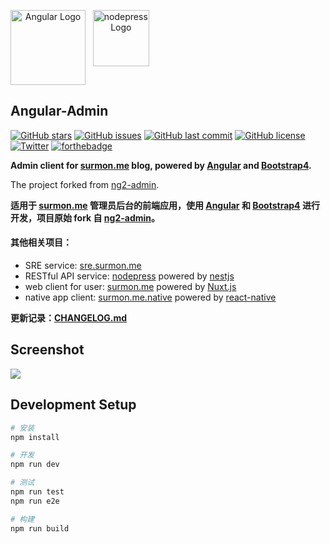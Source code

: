 <p align="center" style="display: flex;">
  <a href="http://nestjs.com/" target="blank">
    <img src="https://angular.io/assets/images/logos/angular/angular.svg" height="120" alt="Angular Logo" />
  </a>
  <span>&nbsp;&nbsp;&nbsp;</span>
  <img src="https://raw.githubusercontent.com/surmon-china/angular-admin/master/src/assets/images/profile/logo.png" height="90" alt="nodepress Logo" />
</p>

## Angular-Admin

[![GitHub stars](https://img.shields.io/github/stars/surmon-china/angular-admin.svg?style=for-the-badge)](https://github.com/surmon-china/angular-admin/stargazers)
[![GitHub issues](https://img.shields.io/github/issues/surmon-china/angular-admin.svg?style=for-the-badge)](https://github.com/surmon-china/angular-admin/issues)
[![GitHub last commit](https://img.shields.io/github/last-commit/surmon-china/angular-admin.svg?style=for-the-badge)](https://github.com/surmon-china/angular-admin)
[![GitHub license](https://img.shields.io/github/license/surmon-china/angular-admin.svg?style=for-the-badge)](https://github.com/surmon-china/angular-admin)
[![Twitter](https://img.shields.io/twitter/url/https/github.com/surmon-china/angular-admin.svg?style=for-the-badge)](https://twitter.com/intent/tweet?url=https://github.com/surmon-china/angular-admin)
[![forthebadge](https://forthebadge.com/images/badges/built-with-love.svg)](https://forthebadge.com)

**Admin client for [surmon.me](https://github.com/surmon-china/surmon.me) blog, powered by [Angular](https://github.com/angular/angular) and [Bootstrap4](https://github.com/twbs/bootstrap).**

The project forked from [ng2-admin](https://akveo.github.io/ng2-admin/).

**适用于 [surmon.me](https://github.com/surmon-china/surmon.me) 管理员后台的前端应用，使用 [Angular](https://github.com/angular/angular) 和 [Bootstrap4](https://github.com/twbs/bootstrap) 进行开发，项目原始 fork 自 [ng2-admin](https://akveo.github.io/ng2-admin/)。**


#### 其他相关项目：
- SRE service: [sre.surmon.me](https://github.com/surmon-china/sre.surmon.me)
- RESTful API service: [nodepress](https://github.com/surmon-china/nodepress) powered by [nestjs](https://github.com/nestjs/nest) 
- web client for user: [surmon.me](https://github.com/surmon-china/surmon.me) powered by [Nuxt.js](https://github.com/nuxt/nuxt.js)
- native app client: [surmon.me.native](https://github.com/surmon-china/surmon.me.native) powered by [react-native](https://github.com/facebook/react-native)

**更新记录：[CHANGELOG.md](https://github.com/surmon-china/angular-admin/blob/master/CHANGELOG.md)**

## Screenshot

![](https://raw.githubusercontent.com/surmon-china/angular-admin/master/screenshots/dashboard.jpg)


## Development Setup

```bash
# 安装
npm install

# 开发 
npm run dev

# 测试
npm run test
npm run e2e

# 构建
npm run build
```
